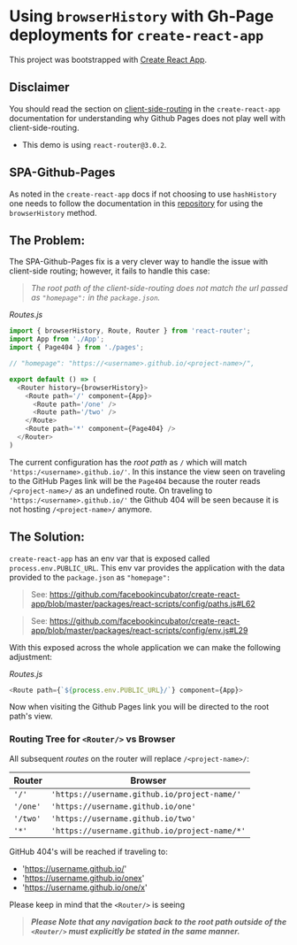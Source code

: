 # Using `browserHistory` with Gh-Page deployments for `create-react-app`

This project was bootstrapped with [Create React App](https://github.com/facebookincubator/create-react-app).

## Disclaimer
You should read the section on [client-side-routing](https://github.com/facebookincubator/create-react-app/blob/master/packages/react-scripts/template/README.md#notes-on-client-side-routing) in the `create-react-app` documentation for understanding why Github Pages does not play well with client-side-routing.

- This demo is using `react-router@3.0.2`.

## SPA-Github-Pages
As noted in the `create-react-app` docs if not choosing to use `hashHistory` one needs to follow the documentation in this [repository](https://github.com/rafrex/spa-github-pages) for using the `browserHistory` method.

## The Problem:
The SPA-Github-Pages fix is a very clever way to handle the issue with client-side routing; however, it fails to handle this case:

> _The root path of the client-side-routing does not match the url passed as `"homepage":` in the `package.json`._

_Routes.js_
```javascript
import { browserHistory, Route, Router } from 'react-router';
import App from './App';
import { Page404 } from './pages';

// "homepage": "https://<username>.github.io/<project-name>/",

export default () => (
  <Router history={browserHistory}>
    <Route path='/' component={App}>
      <Route path='/one' />
      <Route path='/two' />
    </Route>
    <Route path='*' component={Page404} />
  </Router>
)
```
The current configuration has the _root path_ as `/` which will match `'https:/<username>.github.io/'`. In this instance the view seen on traveling to the GitHub Pages link will be the `Page404` because the router reads `/<project-name>/` as an undefined route. On traveling to `'https:/<username>.github.io/'` the Github 404 will be seen because it is not hosting `/<project-name>/` anymore.

## The Solution:
`create-react-app` has an env var that is exposed called `process.env.PUBLIC_URL`. This env var provides the application with the data provided to the `package.json` as `"homepage":`

> See: https://github.com/facebookincubator/create-react-app/blob/master/packages/react-scripts/config/paths.js#L62

> See: https://github.com/facebookincubator/create-react-app/blob/master/packages/react-scripts/config/env.js#L29

With this exposed across the whole application we can make the following adjustment:

_Routes.js_
```javascript
<Route path={`${process.env.PUBLIC_URL}/`} component={App}>
```

Now when visiting the Github Pages link you will be directed to the root path's view.

### Routing Tree for `<Router/>` vs Browser
All subsequent _routes_ on the router will replace `/<project-name>/`:

| Router  | Browser                                       |
|---------|-----------------------------------------------|
| `'/'`     | `'https://username.github.io/project-name/'`    |
| `'/one'`  | `'https://username.github.io/one'`              |
| `'/two'`  | `'https://username.github.io/two'`              |
| `'*'`     | `'https://username.github.io/project-name/*'` |

GitHub 404's will be reached if traveling to:
- 'https://username.github.io/'
- 'https://username.github.io/onex'
- 'https://username.github.io/one/x'

Please keep in mind that the `<Router/>` is seeing
> _**Please Note that any navigation back to the root path outside of the `<Router/>` must explicitly be stated in the same manner.**_
